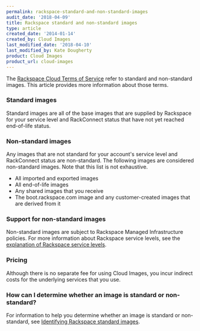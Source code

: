 ```yaml
---
permalink: rackspace-standard-and-non-standard-images
audit_date: '2018-04-09'
title: Rackspace standard and non-standard images
type: article
created_date: '2014-01-14'
created_by: Cloud Images
last_modified_date: '2018-04-10'
last_modified_by: Kate Dougherty
product: Cloud Images
product_url: cloud-images
---
```


The [Rackspace Cloud Terms of
Service](https://www.rackspace.com/information/legal/cloud/tos)
refer to standard and non-standard images. This article provides more
information about those terms.

### Standard images

Standard images are all of the base images that are supplied by Rackspace for
your service level and RackConnect status that have not yet reached
end-of-life status.

### Non-standard images

Any images that are not standard for your account's service level and
RackConnect status are non-standard. The following images are considered
non-standard images. Note that this list is not exhaustive.

-    All imported and exported images
-    All end-of-life images
-    Any shared images that you receive
-    The boot.rackspace.com image and any customer-created images that are
     derived from it

### Support for non-standard images

Non-standard images are subject to Rackspace Managed Infrastructure policies.
For more information about Rackspace service levels, see the [explanation of
Rackspace service levels](https://www.rackspace.com/cloud/service-levels/).

### Pricing

Although there is no separate fee for using Cloud Images, you incur indirect
costs for the underlying services that you use.

### How can I determine whether an image is standard or non-standard?

For information to help you determine whether an image is standard or
non-standard, see [Identifying Rackspace standard
images](/support/how-to/identifying-rackspace-standard-images).
